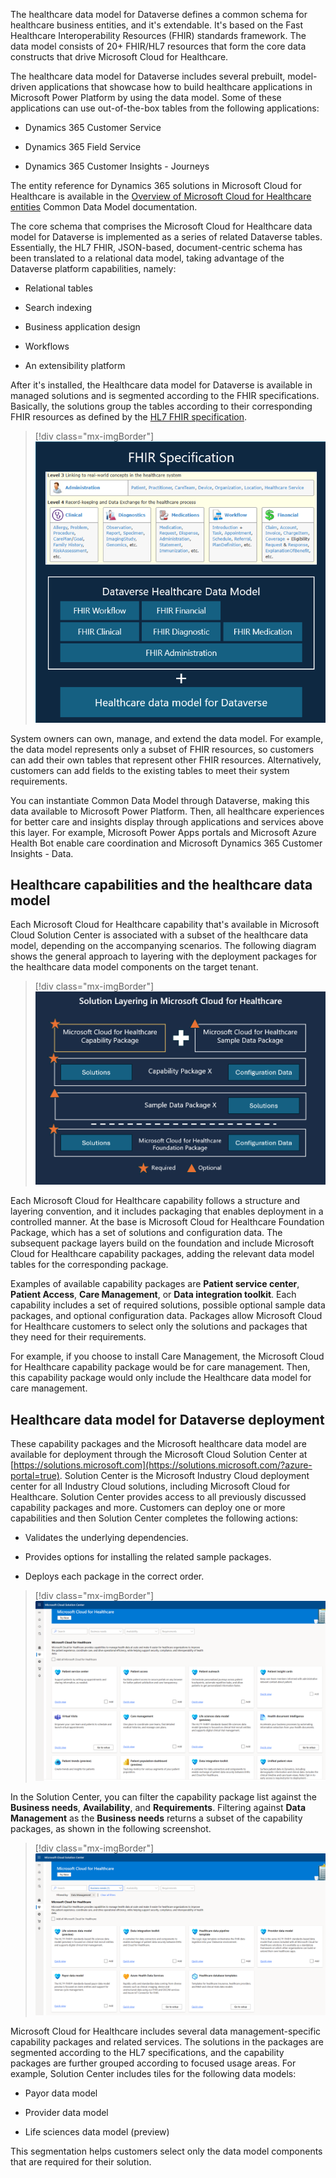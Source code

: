 The healthcare data model for Dataverse defines a common schema for healthcare business entities, and it's extendable. It's based on the Fast Healthcare Interoperability Resources (FHIR) standards framework. The data model consists of 20+ FHIR/HL7 resources that form the core data constructs that drive Microsoft Cloud for Healthcare.

The healthcare data model for Dataverse includes several prebuilt, model-driven applications that showcase how to build healthcare applications in Microsoft Power Platform by using the data model. Some of these applications can use out-of-the-box tables from the following applications:

- Dynamics 365 Customer Service

- Dynamics 365 Field Service

- Dynamics 365 Customer Insights - Journeys

The entity reference for Dynamics 365 solutions in Microsoft Cloud for Healthcare is available in the [Overview of Microsoft Cloud for Healthcare entities](/common-data-model/schema/core/industrycommon/healthcare/healthcare-overview/?azure-portal=true) Common Data Model documentation.

The core schema that comprises the Microsoft Cloud for Healthcare data model for Dataverse is implemented as a series of related Dataverse tables. Essentially, the HL7 FHIR, JSON-based, document-centric schema has been translated to a relational data model, taking advantage of the Dataverse platform capabilities, namely:

- Relational tables

- Search indexing

- Business application design

- Workflows

- An extensibility platform

After it's installed, the Healthcare data model for Dataverse is available in managed solutions and is segmented according to the FHIR specifications. Basically, the solutions group the tables according to their corresponding FHIR resources as defined by the [HL7 FHIR specification](https://www.hl7.org/fhir/index.html/?azure-portal=true).

> [!div class="mx-imgBorder"]
> [![Diagram showing the FHIR specification, Dataverse Healthcare data model, and Healthcare data model for Dataverse.](../media/specification.png)](../media/specification.png#lightbox)

System owners can own, manage, and extend the data model. For example, the data model represents only a subset of FHIR resources, so customers can add their own tables that represent other FHIR resources. Alternatively, customers can add fields to the existing tables to meet their system requirements.

You can instantiate Common Data Model through Dataverse, making this data available to Microsoft Power Platform. Then, all healthcare experiences for better care and insights display through applications and services above this layer. For example, Microsoft Power Apps portals and Microsoft Azure Health Bot enable care coordination and Microsoft Dynamics 365 Customer Insights - Data.

## Healthcare capabilities and the healthcare data model

Each Microsoft Cloud for Healthcare capability that's available in Microsoft Cloud Solution Center is associated with a subset of the healthcare data model, depending on the accompanying scenarios. The following diagram shows the general approach to layering with the deployment packages for the healthcare data model components on the target tenant.

> [!div class="mx-imgBorder"]
> [![Diagram of solution layering in Microsoft Cloud for Healthcare.](../media/solution.png)](../media/solution.png#lightbox)

Each Microsoft Cloud for Healthcare capability follows a structure and layering convention, and it includes packaging that enables deployment in a controlled manner. At the base is Microsoft Cloud for Healthcare Foundation Package, which has a set of solutions and configuration data. The subsequent package layers build on the foundation and include Microsoft Cloud for Healthcare capability packages, adding the relevant data model tables for the corresponding package.

Examples of available capability packages are **Patient service center**, **Patient Access**, **Care Management**, or **Data integration toolkit**.  Each capability includes a set of required solutions, possible optional sample data packages, and optional configuration data. Packages allow Microsoft Cloud for Healthcare customers to select only the solutions and packages that they need for their requirements.

For example, if you choose to install Care Management, the Microsoft Cloud for Healthcare capability package would be for care management. Then, this capability package would only include the Healthcare data model for care management.

## Healthcare data model for Dataverse deployment

These capability packages and the Microsoft healthcare data model are available for deployment through the Microsoft Cloud Solution Center at [https://solutions.microsoft.com](https://solutions.microsoft.com/?azure-portal=true). Solution Center is the Microsoft Industry Cloud deployment center for all Industry Cloud solutions, including Microsoft Cloud for Healthcare. Solution Center provides access to all previously discussed capability packages and more. Customers can deploy one or more capabilities and then Solution Center completes the following actions:

- Validates the underlying dependencies.

- Provides options for installing the related sample packages.

- Deploys each package in the correct order.

> [!div class="mx-imgBorder"]
> [![Screenshot of Microsoft Cloud for Healthcare solutions and entities that are included with the Healthcare components tile highlighted.](../media/healthcare.png)](../media/healthcare.png#lightbox)

In the Solution Center, you can filter the capability package list against the **Business needs**, **Availability**, and **Requirements**.  Filtering against **Data Management** as the **Business needs** returns a subset of the capability packages, as shown in the following screenshot.

> [!div class="mx-imgBorder"]
> [![Screenshot of Microsoft Cloud for Healthcare with the Filter by capability set to Data Management as the business need.](../media/business-needs.png)](../media/business-needs.png#lightbox)

Microsoft Cloud for Healthcare includes several data management-specific capability packages and related services. The solutions in the packages are segmented according to the HL7 specifications, and the capability packages are further grouped according to focused usage areas. For example, Solution Center includes tiles for the following data models:

- Payor data model

- Provider data model 

- Life sciences data model (preview)

This segmentation helps customers select only the data model components that are required for their solution.
